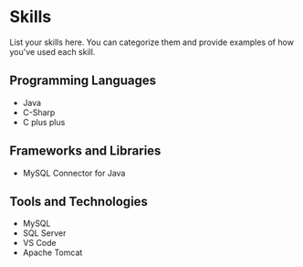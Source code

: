 # Skills

List your skills here. You can categorize them and provide examples of how you've used each skill.

## Programming Languages

- Java
- C-Sharp
- C plus plus

## Frameworks and Libraries

- MySQL Connector for Java
  

## Tools and Technologies

- MySQL
- SQL Server
- VS Code
- Apache Tomcat
